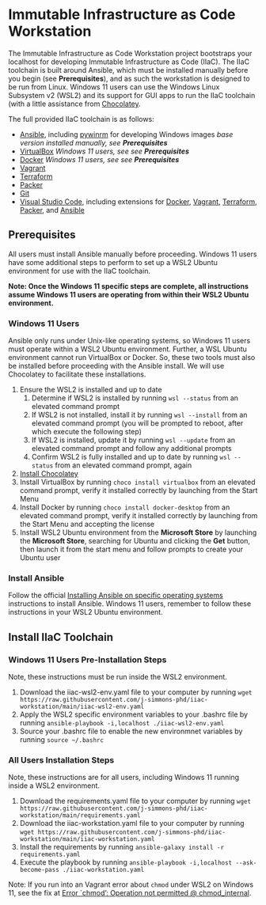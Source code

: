 # Immutable Infrastructure as Code Workstation

The Immutable Infrastructure as Code Workstation project bootstraps your localhost for developing Immutable Infrastructure as Code (IIaC). The IIaC toolchain is built around Ansible, which must be installed manually before you begin (see **Prerequisites**), and as such the workstation is designed to be run from Linux.  Windows 11 users can use the Windows Linux Subsystem v2 (WSL2) and its support for GUI apps to run the IIaC toolchain (with a little assistance from [Chocolatey](https://chocolatey.org/).

The full provided IIaC toolchain is as follows:

- [Ansible](https://www.ansible.com/), including [pywinrm](https://github.com/diyan/pywinrm) for developing Windows images *base version installed manually, see **Prerequisites***
- [VirtualBox](https://www.virtualbox.org/) *Windows 11 users, see see **Prerequisites***
- [Docker](https://www.docker.com/) *Windows 11 users, see see **Prerequisites***
- [Vagrant](https://www.vagrantup.com)
- [Terraform](https://www.terraform.io/)
- [Packer](https://www.packer.io/)
- [Git](https://git-scm.com/)
- [Visual Studio Code](https://code.visualstudio.com/), including extensions for [Docker](https://marketplace.visualstudio.com/items?itemName=ms-azuretools.vscode-docker), [Vagrant](https://marketplace.visualstudio.com/items?itemName=marcostazi.VS-code-vagrantfile), [Terraform](https://marketplace.visualstudio.com/items?itemName=HashiCorp.terraform), [Packer](https://marketplace.visualstudio.com/items?itemName=4ops.packer), and [Ansible](https://marketplace.visualstudio.com/items?itemName=tomaciazek.ansible)

## Prerequisites

All users must install Ansible manually before proceeding.  Windows 11 users have some additional steps to perform to set up a WSL2 Ubuntu environment for use with the IIaC toolchain.

**Note: Once the Windows 11 specific steps are complete, all instructions assume Windows 11 users are operating from within their WSL2 Ubuntu environment.**

### Windows 11 Users

Ansible only runs under Unix-like operating systems, so Windows 11 users must operate within a WSL2 Ubuntu environment.  Further, a WSL Ubuntu environment cannot run VirtualBox or Docker.  So, these two tools must also be installed before proceeding with the Ansible install.  We will use Chocolatey to facilitate these installations.

1. Ensure the WSL2 is installed and up to date
    1. Determine if WSL2 is installed by running `wsl --status` from an elevated command prompt
    1. If WSL2 is not installed, install it by running `wsl --install` from an elevated command prompt (you will be prompted to reboot, after which execute the following step)
    1. If WSL2 is installed, update it by running `wsl --update` from an elevated command prompt and follow any additional prompts
    1. Confirm WSL2 is fully installed and up to date by running `wsl --status` from an elevated command prompt, again
1. [Install Chocolatey](https://chocolatey.org/install)
1. Install VirtualBox by running `choco install virtualbox` from an elevated command prompt, verify it installed correctly by launching from the Start Menu
1. Install Docker by running  `choco install docker-desktop` from an elevated command prompt, verify it installed correctly by launching from the Start Menu and accepting the license
1. Install WSL2 Ubuntu environment from the **Microsoft Store** by launching the **Microsoft Store**, searching for Ubuntu and clicking the **Get** button, then launch it from the start menu and follow prompts to create your Ubuntu user

### Install Ansible

Follow the official [Installing Ansible on specific operating systems](https://docs.ansible.com/ansible/latest/installation_guide/intro_installation.html#installing-ansible-on-specific-operating-systems) instructions to install Ansible.  Windows 11 users, remember to follow these instructions in your WSL2 Ubuntu environment.

## Install IIaC Toolchain

### Windows 11 Users Pre-Installation Steps

Note, these instructions must be run inside the WSL2 environment.

1. Download the iiac-wsl2-env.yaml file to your computer by running `wget https://raw.githubusercontent.com/j-simmons-phd/iiac-workstation/main/iiac-wsl2-env.yaml`
1. Apply the WSL2 specific environment variables to your .bashrc file by running `ansible-playbook -i,localhost ./iiac-wsl2-env.yaml`
1. Source your .bashrc file to enable the new environmnet variables by running `source ~/.bashrc`

### All Users Installation Steps

Note, these instructions are for all users, including Windows 11 running inside a WSL2 environment.

1. Download the requirements.yaml file to your computer by running `wget https://raw.githubusercontent.com/j-simmons-phd/iiac-workstation/main/requirements.yaml`
1. Download the iiac-workstation.yaml file to your computer by running `wget https://raw.githubusercontent.com/j-simmons-phd/iiac-workstation/main/iiac-workstation.yaml`
1. Install the requirements by running `ansible-galaxy install -r requirements.yaml`
1. Execute the playbook by running `ansible-playbook -i,localhost --ask-become-pass ./iiac-workstation.yaml`

Note:  If you run into an Vagrant error about `chmod` under WSL2 on Windows 11, see the fix at [Error `chmod’: Operation not permitted @ chmod_internal](https://discourse.roots.io/t/error-chmod-operation-not-permitted-chmod-internal/17632). 

